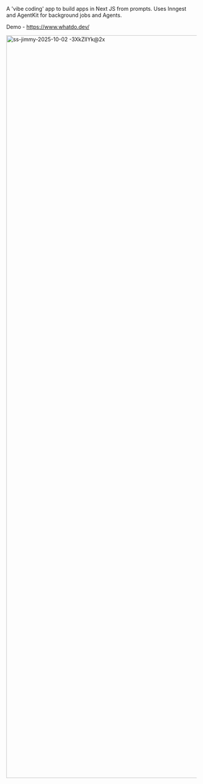 A 'vibe coding' app to build apps in Next JS from prompts. Uses Inngest and AgentKit for background jobs and Agents.

Demo - https://www.whatdo.dev/

<img width="3406" height="1966" alt="ss-jimmy-2025-10-02 -3XkZlIYk@2x" src="https://github.com/user-attachments/assets/16d03852-c078-4764-8a9c-db3a771f3b51" />
